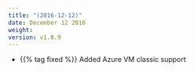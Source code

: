 ```yaml
---
title: "(2016-12-12)"
date: December 12 2016
weight:
version: v1.0.9
---
```


- {{% tag fixed %}} Added Azure VM classic support
